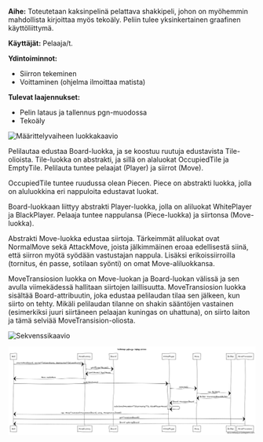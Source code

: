 **Aihe:** Toteutetaan kaksinpelinä pelattava shakkipeli, johon on myöhemmin mahdollista kirjoittaa myös tekoäly. Peliin tulee yksinkertainen graafinen käyttöliittymä.

**Käyttäjät:** Pelaaja/t.

**Ydintoiminnot:**
* Siirron tekeminen
* Voittaminen (ohjelma ilmoittaa matista)

**Tulevat laajennukset:**
* Pelin lataus ja tallennus pgn-muodossa
* Tekoäly

![Määrittelyvaiheen luokkakaavio](https://github.com/tiikkala/shakki/blob/master/dokumentointi/shakki-UML.png)

Pelilautaa edustaa Board-luokka, ja se koostuu ruutuja edustavista Tile-olioista. Tile-luokka on abstrakti, ja sillä on alaluokat OccupiedTile ja EmptyTile. Pelilauta tuntee pelaajat (Player) ja siirrot (Move).

OccupiedTile tuntee ruudussa olean Piecen. Piece on abstrakti luokka, jolla on aluluokkina eri nappuloita edustavat luokat.

Board-luokkaan liittyy abstrakti Player-luokka, jolla on aliluokat WhitePlayer ja BlackPlayer. Pelaaja tuntee nappulansa (Piece-luokka) ja siirtonsa (Move-luokka).

Abstrakti Move-luokka edustaa siirtoja. Tärkeimmät aliluokat ovat NormalMove sekä AttackMove, joista jälkimmäinen eroaa edellisestä siinä, että siirron myötä syödään vastustajan nappula. Lisäksi erikoissiirroilla (tornitus, én passe, sotilaan syönti) on omat Move-aliluokkansa.

MoveTransiosion luokka on Move-luokan ja Board-luokan välissä ja sen avulla viimekädessä hallitaan siirtojen laillisuutta. MoveTransiosion luokka sisältää Board-attribuutin, joka edustaa pelilaudan tilaa sen jälkeen, kun siirto on tehty. Mikäli pelilaudan tilanne on shakin sääntöjen vastainen (esimerkiksi juuri siirtäneen pelaajan kuningas on uhattuna), on siirto laiton ja tämä selviää MoveTransision-oliosta.

![Sekvenssikaavio](https://github.com/tiikkala/shakki/blob/master/dokumentointi/ohjelmanKäynnistysAloituspelialaudanLuonti.png)

![Sekvenssikaavio](https://github.com/tiikkala/shakki/blob/master/dokumentointi/valkoinenPelaajaTekeeSiirron.png)
